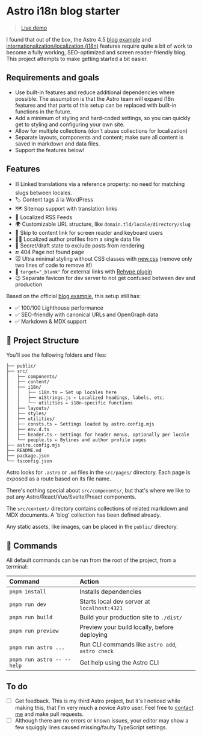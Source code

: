 # Astro i18n blog starter

> [Live demo](https://astro-i18n-blog-starter.netlify.app/)

I found that out of the box, the Astro 4.5 [blog example](https://github.com/withastro/astro/tree/latest/examples/blog) and [internationalization/localization (i18n)](https://docs.astro.build/en/guides/internationalization/) features require quite a bit of work to become a fully working, SEO-optimized and screen reader-friendly blog. This project attempts to make getting started a bit easier.

## Requirements and goals

- Use built-in features and reduce additional dependencies where possible. The assumption is that the Astro team will expand i18n features and that parts of this setup can be replaced with built-in functions in the future.
- Add a minimum of styling and hard-coded settings, so you can quickly get to styling and configuring your own site.
- Allow for multiple collections (don't abuse collections for localization)
- Separate layouts, components and content; make sure all content is saved in markdown and data files.
- Support the features below!

## Features

- ⛓️ Linked translations via a reference property: no need for matching slugs between locales.
- 🏷️ Content tags á la WordPress
- 🗺️ Sitemap support with translation links
- 📡 Localized RSS Feeds
- 🌍 Customizable URL structure, like `domain.tld/locale/directory/slug`
- 🪽 Skip to content link for screen reader and keyboard users
- 👩‍💼 Localized author profiles from a single data file
- 🔏 Secret/draft state to exclude posts from rendering
- 🔚 404 Page not found page
- 🐭 Ultra minimal styling without CSS classes with [new.css](https://newcss.net/) (remove only two lines of code to remove it!)
- 🔗 `target="_blank"` for external links with [Rehype plugin](https://github.com/rehypejs/rehype-external-links)
- 😉 Separate favicon for dev server to not get confused between dev and production

Based on the official [blog example](https://github.com/withastro/astro/tree/latest/examples/blog), this setup still has:

- ✅ 100/100 Lighthouse performance
- ✅ SEO-friendly with canonical URLs and OpenGraph data
- ✅ Markdown & MDX support

## 🚀 Project Structure

You'll see the following folders and files:

```text
├── public/
├── src/
│   ├── components/
│   ├── content/
│   ├── i18n/
│   │   ├── i18n.ts ← Set up locales here
│   │   ├── uiStrings.js ← Localized headings, labels, etc.
│   │   └── utilities ← i18n-specific functions
│   ├── layouts/
│   ├── styles/
│   ├── utilities/
│   ├── consts.ts ← Settings loaded by astro.config.mjs
│   ├── env.d.ts
│   ├── header.ts ← Settings for header menus, optionally per locale
│   └── people.ts ← Bylines and author profile pages
├── astro.config.mjs
├── README.md
├── package.json
└── tsconfig.json
```

Astro looks for `.astro` or `.md` files in the `src/pages/` directory. Each page is exposed as a route based on its file name.

There's nothing special about `src/components/`, but that's where we like to put any Astro/React/Vue/Svelte/Preact components.

The `src/content/` directory contains collections of related markdown and MDX documents. A 'blog' collection has been defined already.

Any static assets, like images, can be placed in the `public/` directory.

## 🧞 Commands

All default commands can be run from the root of the project, from a terminal:

| Command                    | Action                                           |
| :------------------------- | :----------------------------------------------- |
| `pnpm install`             | Installs dependencies                            |
| `pnpm run dev`             | Starts local dev server at `localhost:4321`      |
| `pnpm run build`           | Build your production site to `./dist/`          |
| `pnpm run preview`         | Preview your build locally, before deploying     |
| `pnpm run astro ...`       | Run CLI commands like `astro add`, `astro check` |
| `pnpm run astro -- --help` | Get help using the Astro CLI                     |

## To do

- [ ] Get feedback. This is my third Astro project, but it's I noticed while making this, that I'm very much a novice Astro user. Feel free to [contact me](https://www.kooslooijesteijn.net/contact) and make pull requests.
- [ ] Although there are no errors or known issues, your editor may show a few squiggly lines caused missing/faulty TypeScript settings.
